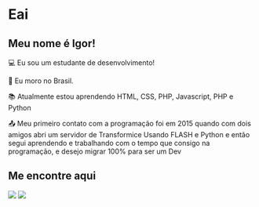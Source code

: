 

# Eai

 

## Meu nome é Igor!

 

:computer: Eu sou um estudante de desenvolvimento!

:house_with_garden: Eu moro no Brasil.

:books: Atualmente estou aprendendo HTML, CSS, PHP, Javascript, PHP e Python

:outbox_tray: Meu primeiro contato com a programação foi em 2015 quando com dois amigos abri um servidor de Transformice Usando FLASH e Python e então segui aprendendo e trabalhando com o tempo que consigo na programação, e desejo migrar 100% para ser um Dev

 

## Me encontre aqui

 [<img src="https://img.shields.io/badge/linkedin-%230077B5.svg?&style=for-the-badge&logo=linkedin&logoColor=white" />](https://www.linkedin.com/in/igufeliphe/) [<img src = "https://img.shields.io/badge/instagram-%23E4405F.svg?&style=for-the-badge&logo=instagram&logoColor=white">](https://www.instagram.com/igufeliphe/) 
